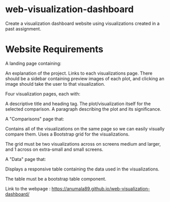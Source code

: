 # web-visualization-dashboard
Create a visualization dashboard website using visualizations created in a past assignment.

# Website Requirements

A landing page containing:

An explanation of the project.
Links to each visualizations page. There should be a sidebar containing preview images of each plot, and clicking an image should take the user to that visualization.


Four visualization pages, each with:

A descriptive title and heading tag.
The plot/visualization itself for the selected comparison.
A paragraph describing the plot and its significance.


A "Comparisons" page that:

Contains all of the visualizations on the same page so we can easily visually compare them.
Uses a Bootstrap grid for the visualizations.

The grid must be two visualizations across on screens medium and larger, and 1 across on extra-small and small screens.


A "Data" page that:

Displays a responsive table containing the data used in the visualizations.

The table must be a bootstrap table component. 

Link to the webpage : https://anumala89.github.io/web-visualization-dashboard/